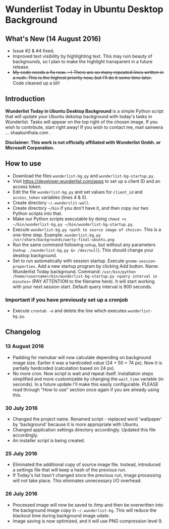 # Wunderlist Today in Ubuntu Desktop Background
## What's New (14 August 2016)
* Issue #2 & #4 fixed.
* Improved text visibility by highlighting text. This may ruin beauty of backgrounds, so I plan to make the highlight transparent in a future release.
* ~~My code needs a fix now. :-) There are so many repeated lines written in a rush. This is the highest priority now, but I'll do it some time later.~~ Code cleaned up a bit!

## Introduction
**Wunderlist Today in Ubuntu Desktop Background** is a simple Python script that will update your Ubuntu dekstop background with today's tasks in Wunderlist. Tasks will appear on the top right of the chosen image.
If you wish to contribute, start right away! If you wish to contact me, mail sameera ... shaakunthala.com .

**Disclaimer: This work is not officially affiliated with Wunderlist Gmbh. or Microsoft Corporation.**
## How to use
* Download the files `wunderlist-bg.py` and `wunderlist-bg-startup.py`.
* Visit https://developer.wunderlist.com/apps to set up a client ID and an access token.
* Edit the file `wunderlist-bg.py` and set values for `client_id` and `access_token` variables (lines 4 & 5).
* Create directory `~/.wunderslit-wall`.
* Create directory `~/bin` if you don't have it, and then copy our two Python scripts into that.
* Make our Python scripts executable by doing `chmod +x ~/bin/wunderlist-bg.py ~/bin/wunderlist-bg-startup.py`.
* Execute `wunderlist-bg.py <path to source image of choice>`. This is a one-time step. Example: `wunderlist-bg.py /usr/share/backgrounds/warty-final-ubuntu.png`
* Run the same command following `nohup`, but without any parameters (`nohup ./wunderlist-bg.py &> /dev/null`). This should change your desktop background.
* Set to run automatically with session startup. Execute `gnome-session-properties`. Add a new startup program by clicking Add button. Name: Wunderlist Today background. Command: `/usr/bin/python /home/<username>/bin/wunderlist-bg-startup.py <query interval in minutes>` (PAY ATTENTION to the filename here). It will start working with your next session start. Default query interval is 900 seconds.

### Important if you have previously set up a cronjob
* Execute `crontab -e` and delete the line which executes `wunderlist-bg.py`.

## Changelog
### 13 August 2016
* Padding for menubar will now calculate depending on background image size. Earlier it was a hardcoded value (24 + 50 = 74 px). Now it is partially hardcoded (calculation based on 24 px).
* No more cron. Now script is wait and repeat itself. Installation steps simplified and more customizable by changing the `wait_time` variable (in seconds). In a future update I'll make this easily configurable. PLEASE read through "How to use" section once again if you are already using this.

### 30 July 2016
* Changed the project name. Renamed script - replaced word 'wallpaper' by 'background' because it is more appropriate with Ubuntu.
* Changed application settings directory accordingly. Updated this file accordingly.
* An installer script is being created.

### 25 July 2016
* Eliminated the additional copy of source image file. Instead, introduced a settings file that will keep a hash of the previous run.
* If Today's list hasn't changed since the previous run, image processing will not take place. This eliminates unnecessary I/O overhead.

### 26 July 2016
* Processed image will now be saved to /tmp and then be overwritten into the background image copy in `~/.wunderlist-bg`. This will reduce the blackout time during background image udate.
* Image saving is now optimized, and it will use PNG compression level 9.
